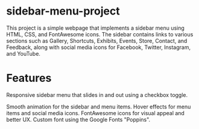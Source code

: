 # sidebar-menu-project
This project is a simple webpage that implements a sidebar menu using HTML, CSS, and FontAwesome icons. The sidebar contains links to various sections such as Gallery, Shortcuts, Exhibits, Events, Store, Contact, and Feedback, along with social media icons for Facebook, Twitter, Instagram, and YouTube.

# Features
Responsive sidebar menu that slides in and out using a checkbox toggle.

Smooth animation for the sidebar and menu items.
Hover effects for menu items and social media icons.
FontAwesome icons for visual appeal and better UX.
Custom font using the Google Fonts "Poppins".
